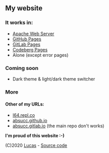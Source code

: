 ## My website

### It works in:
- [Apache Web Server](https://httpd.apache.org)
- [GitHub Pages](https://pages.github.com)
- [GitLab Pages](https://about.gitlab.com/stages-devops-lifecycle/pages)
- [Codeberg Pages](https://docs.codeberg.org/codeberg-pages)
- Alone (except error pages)

### Coming soon
- Dark theme & light/dark theme switcher

### More
#### Other of my URLs:
- [l64.repl.co](https://l64.repl.co)
- [absucc.github.io](https://absucc.github.io)
- [absucc.gitlab.io](https://absucc.gitlab.io) (the main repo don't works)

**I'm proud of this website :-)**

(C)2020 [Lucas](https://lucas.codeberg.page) - [Source code](https://codeberg.org/lucas/pages)